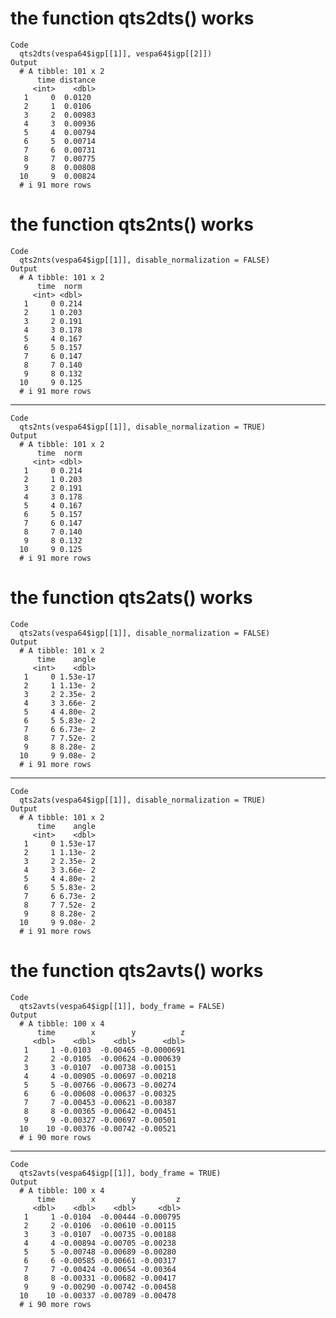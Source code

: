 # the function qts2dts() works

    Code
      qts2dts(vespa64$igp[[1]], vespa64$igp[[2]])
    Output
      # A tibble: 101 x 2
          time distance
         <int>    <dbl>
       1     0  0.0120 
       2     1  0.0106 
       3     2  0.00983
       4     3  0.00936
       5     4  0.00794
       6     5  0.00714
       7     6  0.00731
       8     7  0.00775
       9     8  0.00808
      10     9  0.00824
      # i 91 more rows

# the function qts2nts() works

    Code
      qts2nts(vespa64$igp[[1]], disable_normalization = FALSE)
    Output
      # A tibble: 101 x 2
          time  norm
         <int> <dbl>
       1     0 0.214
       2     1 0.203
       3     2 0.191
       4     3 0.178
       5     4 0.167
       6     5 0.157
       7     6 0.147
       8     7 0.140
       9     8 0.132
      10     9 0.125
      # i 91 more rows

---

    Code
      qts2nts(vespa64$igp[[1]], disable_normalization = TRUE)
    Output
      # A tibble: 101 x 2
          time  norm
         <int> <dbl>
       1     0 0.214
       2     1 0.203
       3     2 0.191
       4     3 0.178
       5     4 0.167
       6     5 0.157
       7     6 0.147
       8     7 0.140
       9     8 0.132
      10     9 0.125
      # i 91 more rows

# the function qts2ats() works

    Code
      qts2ats(vespa64$igp[[1]], disable_normalization = FALSE)
    Output
      # A tibble: 101 x 2
          time    angle
         <int>    <dbl>
       1     0 1.53e-17
       2     1 1.13e- 2
       3     2 2.35e- 2
       4     3 3.66e- 2
       5     4 4.80e- 2
       6     5 5.83e- 2
       7     6 6.73e- 2
       8     7 7.52e- 2
       9     8 8.28e- 2
      10     9 9.08e- 2
      # i 91 more rows

---

    Code
      qts2ats(vespa64$igp[[1]], disable_normalization = TRUE)
    Output
      # A tibble: 101 x 2
          time    angle
         <int>    <dbl>
       1     0 1.53e-17
       2     1 1.13e- 2
       3     2 2.35e- 2
       4     3 3.66e- 2
       5     4 4.80e- 2
       6     5 5.83e- 2
       7     6 6.73e- 2
       8     7 7.52e- 2
       9     8 8.28e- 2
      10     9 9.08e- 2
      # i 91 more rows

# the function qts2avts() works

    Code
      qts2avts(vespa64$igp[[1]], body_frame = FALSE)
    Output
      # A tibble: 100 x 4
          time        x        y          z
         <dbl>    <dbl>    <dbl>      <dbl>
       1     1 -0.0103  -0.00465 -0.0000691
       2     2 -0.0105  -0.00624 -0.000639 
       3     3 -0.0107  -0.00738 -0.00151  
       4     4 -0.00905 -0.00697 -0.00218  
       5     5 -0.00766 -0.00673 -0.00274  
       6     6 -0.00608 -0.00637 -0.00325  
       7     7 -0.00453 -0.00621 -0.00387  
       8     8 -0.00365 -0.00642 -0.00451  
       9     9 -0.00327 -0.00697 -0.00501  
      10    10 -0.00376 -0.00742 -0.00521  
      # i 90 more rows

---

    Code
      qts2avts(vespa64$igp[[1]], body_frame = TRUE)
    Output
      # A tibble: 100 x 4
          time        x        y         z
         <dbl>    <dbl>    <dbl>     <dbl>
       1     1 -0.0104  -0.00444 -0.000795
       2     2 -0.0106  -0.00610 -0.00115 
       3     3 -0.0107  -0.00735 -0.00188 
       4     4 -0.00894 -0.00705 -0.00238 
       5     5 -0.00748 -0.00689 -0.00280 
       6     6 -0.00585 -0.00661 -0.00317 
       7     7 -0.00424 -0.00654 -0.00364 
       8     8 -0.00331 -0.00682 -0.00417 
       9     9 -0.00290 -0.00742 -0.00458 
      10    10 -0.00337 -0.00789 -0.00478 
      # i 90 more rows

